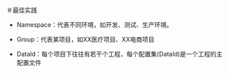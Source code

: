 ＃最佳实践
- Namespace：代表不同环境，如开发、测试、生产环境。

- Group：代表某项目，如XX医疗项目、XX电商项目

- DataId：每个项目下往往有若干个工程，每个配置集(DataId)是一个工程的主配置文件